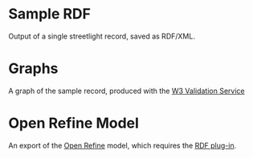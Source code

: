 
Sample RDF
==============

Output of a single streetlight record, saved as RDF/XML.

Graphs
===============

A graph of the sample record, produced with the [W3 Validation Service][w3]

[w3]: http://www.w3.org/RDF/Validator/


Open Refine Model
==================

An export of the [Open Refine][or] model, which requires the [RDF plug-in][rdf].
 
[or]: http://openrefine.org/
[rdf]: http://refine.deri.ie/
